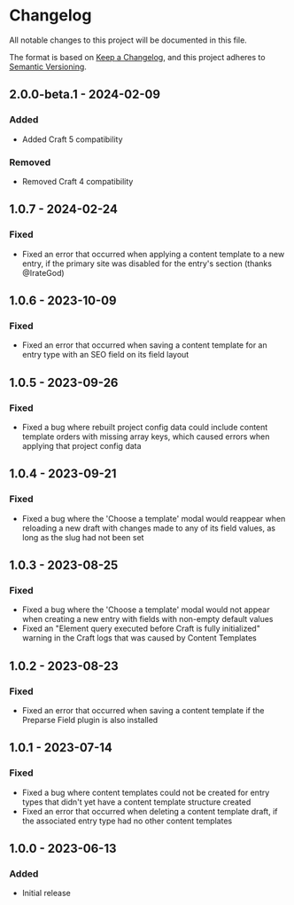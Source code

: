 # Changelog

All notable changes to this project will be documented in this file.

The format is based on [Keep a Changelog](https://keepachangelog.com/en/1.0.0/),
and this project adheres to [Semantic Versioning](https://semver.org/spec/v2.0.0.html).

## 2.0.0-beta.1 - 2024-02-09

### Added
- Added Craft 5 compatibility

### Removed
- Removed Craft 4 compatibility

## 1.0.7 - 2024-02-24

### Fixed
- Fixed an error that occurred when applying a content template to a new entry, if the primary site was disabled for the entry's section (thanks @IrateGod)

## 1.0.6 - 2023-10-09

### Fixed
- Fixed an error that occurred when saving a content template for an entry type with an SEO field on its field layout

## 1.0.5 - 2023-09-26

### Fixed
- Fixed a bug where rebuilt project config data could include content template orders with missing array keys, which caused errors when applying that project config data

## 1.0.4 - 2023-09-21

### Fixed
- Fixed a bug where the 'Choose a template' modal would reappear when reloading a new draft with changes made to any of its field values, as long as the slug had not been set

## 1.0.3 - 2023-08-25

### Fixed
- Fixed a bug where the 'Choose a template' modal would not appear when creating a new entry with fields with non-empty default values
- Fixed an "Element query executed before Craft is fully initialized" warning in the Craft logs that was caused by Content Templates

## 1.0.2 - 2023-08-23

### Fixed
- Fixed an error that occurred when saving a content template if the Preparse Field plugin is also installed

## 1.0.1 - 2023-07-14

### Fixed
- Fixed a bug where content templates could not be created for entry types that didn't yet have a content template structure created
- Fixed an error that occurred when deleting a content template draft, if the associated entry type had no other content templates

## 1.0.0 - 2023-06-13

### Added
- Initial release
